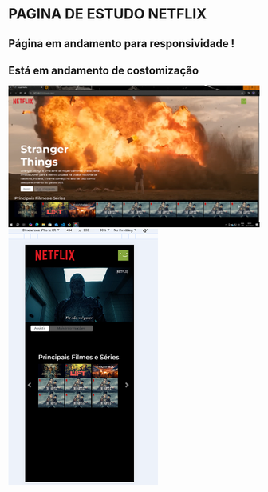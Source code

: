 <h1>PAGINA DE ESTUDO NETFLIX</h1>
<h2>Página em andamento para responsividade ! </h2>
<h2>Está em andamento de costomização</h2>

<img src=Readme-netflix.PNG width= 700px> <img src=readme-responsivo-netflix.PNG width= 300px>
